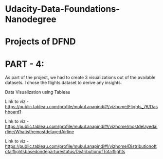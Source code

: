 # Udacity-Data-Foundations-Nanodegree
# Projects of DFND

# PART - 4: 
As part of the project, we had to create 3 visualizations out of the available datasets. I chose the flights dataset to derive any insights.

Data Visualization using Tableau

Link to viz - https://public.tableau.com/profile/mukul.anapindi#!/vizhome/Flights_76/Dashboard1

Link to viz - https://public.tableau.com/profile/mukul.anapindi#!/vizhome/mostdelayedairline/WhatisthemostdelayedAirline

Link to viz -  https://public.tableau.com/profile/mukul.anapindi#!/vizhome/Distributionoftotalflightsbasedondeparturestatus/DistributionofTotalflights
